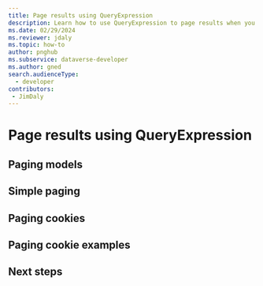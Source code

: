 ```yaml
---
title: Page results using QueryExpression
description: Learn how to use QueryExpression to page results when you retrieve data from Microsoft Dataverse.
ms.date: 02/29/2024
ms.reviewer: jdaly
ms.topic: how-to
author: pnghub
ms.subservice: dataverse-developer
ms.author: gned
search.audienceType: 
  - developer
contributors:
 - JimDaly
---
```

# Page results using QueryExpression

## Paging models

## Simple paging

## Paging cookies

## Paging cookie examples

## Next steps